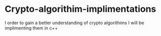 # Crypto-algorithim-implimentations
I order to gain a better understanding of crypto algorithims I will be implimenting them in c++
